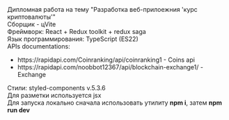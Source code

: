 
<div>Дипломная работа на тему "Разработка веб-прилоежния 'курс криптовалюты'"</div>
<div>Сборщик - цVite</div>
<div>Фреймворк: React + Redux toolkit + redux saga</div>
<div>Язык программирования: TypeScript (ES22)</div>
<div>
  APIs documentations: 
  <ul>
    <li>
      https://rapidapi.com/Coinranking/api/coinranking1 - Coins api
    </li>
    <li>
      https://rapidapi.com/noobbot12367/api/blockchain-exchange1/ - Exchange
    </li>
  </ul>
</div>
<div>
Стили: styled-components v.5.3.6
</div>
<div>
  Для разметки используется jsx
</div>
<div>
  Для запуска локально сначала использовать утилиту <b>npm i</b>, затем <b>npm run dev</b>
</div>
